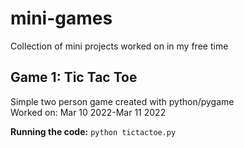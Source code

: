# mini-games
Collection of mini projects worked on in my free time

## Game 1: Tic Tac Toe
Simple two person game created with python/pygame\
Worked on: Mar 10 2022-Mar 11 2022

**Running the code:** `python tictactoe.py`
